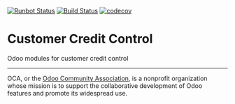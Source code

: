 [![Runbot Status](https://runbot.odoo-community.org/runbot/badge/flat/262/11.0.svg)](https://runbot.odoo-community.org/runbot/repo/github-com-oca-credit-control-262)
[![Build Status](https://travis-ci.com/OCA/credit-control.svg?branch=11.0)](https://travis-ci.com/OCA/credit-control)
[![codecov](https://codecov.io/gh/OCA/credit-control/branch/11.0/graph/badge.svg)](https://codecov.io/gh/OCA/credit-control)

# Customer Credit Control

Odoo modules for customer credit control

----

OCA, or the [Odoo Community Association](http://odoo-community.org/), is a nonprofit organization whose
mission is to support the collaborative development of Odoo features and
promote its widespread use.
